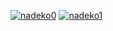 [![nadeko0](https://pp.userapi.com/c840339/v840339402/67aa6/FcHsw7_BJHg.jpg)](https://discord.gg/ZtMk2D4)
[![nadeko1](https://www.digiseller.ru/preview/677902/p1_2248240_6562bdf4.jpg)](https://vk.com/mycrazychan)
